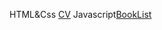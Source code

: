 HTML&Css [CV](https://htmlpreview.github.io/?http://127.0.0.1:5500/index.html)
Javascript[BookList](https://htmlpreview.github.io/?https://github.com/Nirmalaashok/Nirmalaashok.github.io/blob/main/Javascript/JS2%20W1/index.html)
